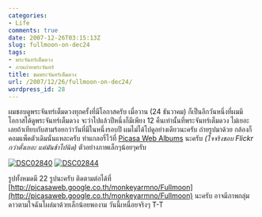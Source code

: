 ```yaml
---
categories:
- Life
comments: true
date: 2007-12-26T03:15:13Z
slug: fullmoon-on-dec24
tags:
- พระจันทร์เต็มดวง
- ภาพภ่ายพระจันทร์
title: ชมพระจันทร์เต็มดวง
url: /2007/12/26/fullmoon-on-dec24/
wordpress_id: 28
---
```


ผมชอบดูพระจันทร์เต็มดวงทุกครั้งที่มีโอกาสครับ เมื่อวาน (24 ธันวาคม) ก็เป็นอีกวันหนึ่งที่ผมมีโอกาสได้ดูพระจันทร์เต็มดวง จะว่าไปแล้วปีหนึ่งก็มีเพียง 12 คืนเท่านั้นที่พระจันทร์เต็มดวง ไม่เยอะเลยถ้าเทียบกับสามร้อยกว่าวันที่มีในหนึ่งรอบปี ผมไม่ได้ไปดูอย่างเดียวนะครับ ถ่ายรูปมาด้วย กล้องก็คอมแพ็คตัวเดิมนั่นแหละครับ ทำแกลอรี่ไว้ที่ [Picasa Web Albums](http://picasaweb.google.co.th/monkeyarmno/Fullmoon) นะครับ _(ใจจริงชอบ Flickr กว่าตั้งเยอะ แต่มันช้าไปนิด)_ ตัวอย่างภาพเล็กๆน้อยๆครับ



[![DSC02840](http://www.armno.in.th/wp-content/uploads/2007/12/dsc02840-thumb.jpg)](http://www.armno.in.th/wp-content/uploads/2007/12/dsc02840.jpg) [![DSC02844](http://www.armno.in.th/wp-content/uploads/2007/12/dsc02844-thumb.jpg)](http://www.armno.in.th/wp-content/uploads/2007/12/dsc02844.jpg)



รูปทั้งหมดมี 22 รูปนะครับ ติดตามต่อได้ที่ [http://picasaweb.google.co.th/monkeyarmno/Fullmoon](http://picasaweb.google.co.th/monkeyarmno/Fullmoon) นะครับ อาจมีภาพกลุ่มดาวตามใจฉันโผล่มาด้วยเล็กน้อยพองาม วันนี้เหนื่อยจริงๆ T-T

